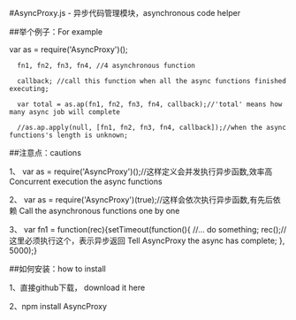 #AsyncProxy.js - 异步代码管理模块，asynchronous code helper

##举个例子：For example

  var as = require('AsyncProxy')();

      fn1, fn2, fn3, fn4, //4 asynchronous function

      callback; //call this function when all the async functions finished executing;

      var total = as.ap(fn1, fn2, fn3, fn4, callback);//'total' means how many async job will complete
      
      //as.ap.apply(null, [fn1, fn2, fn3, fn4, callback]);//when the async functions's length is unknown;

##注意点：cautions

  1、 var as = require('AsyncProxy')();//这样定义会并发执行异步函数,效率高 Concurrent execution the async functions

  2、 var as = require('AsyncProxy')(true);//这样会依次执行异步函数,有先后依赖 Call the asynchronous functions one by one

  3、 var fn1 = function(rec){setTimeout(function(){
	//... do something;
	rec();//这里必须执行这个，表示异步返回 Tell AsyncProxy the async has complete;
      }, 5000);}

##如何安装：how to install
  
  1、直接github下载， download it here

  2、npm install AsyncProxy
   
